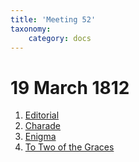 ```yaml
---
title: 'Meeting 52'
taxonomy:
    category: docs
---
```


# 19 March 1812

1. [Editorial](editorial)
2. [Charade](charade)
3. [Enigma](enigma)
4. [To Two of the Graces](graces)
